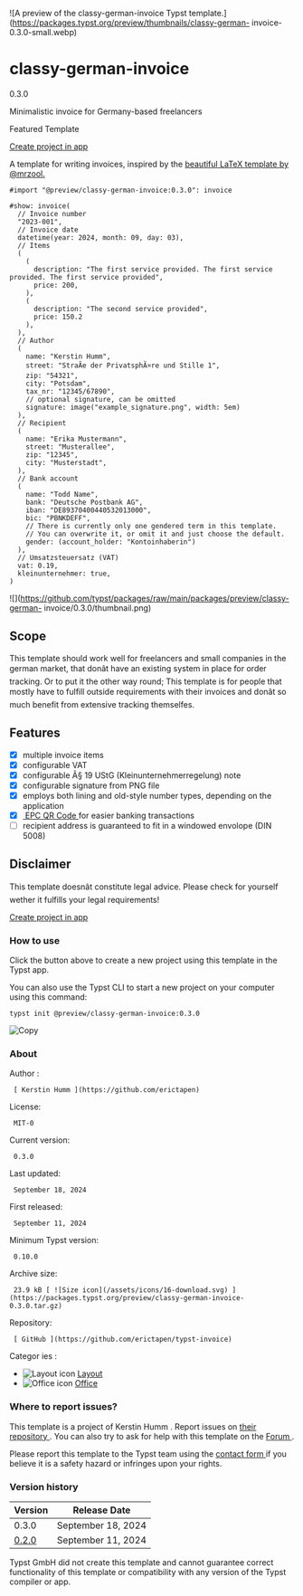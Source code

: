 ![A preview of the classy-german-invoice Typst
template.](https://packages.typst.org/preview/thumbnails/classy-german-
invoice-0.3.0-small.webp)

#  classy-german-invoice

0.3.0

Minimalistic invoice for Germany-based freelancers

Featured  Template

[ Create project in app ](/app?template=classy-german-invoice&version=0.3.0)

A template for writing invoices, inspired by the [ beautiful LaTeX template by
@mrzool. ](https://github.com/mrzool/invoice-boilerplate/)

    
    
    #import "@preview/classy-german-invoice:0.3.0": invoice
    
    #show: invoice(
      // Invoice number
      "2023-001",
      // Invoice date
      datetime(year: 2024, month: 09, day: 03),
      // Items
      (
        (
          description: "The first service provided. The first service provided. The first service provided",
          price: 200,
        ),
        (
          description: "The second service provided",
          price: 150.2
        ),
      ),
      // Author
      (
        name: "Kerstin Humm",
        street: "StraÃe der PrivatsphÃ¤re und Stille 1",
        zip: "54321",
        city: "Potsdam",
        tax_nr: "12345/67890",
        // optional signature, can be omitted
        signature: image("example_signature.png", width: 5em)
      ),
      // Recipient
      (
        name: "Erika Mustermann",
        street: "Musterallee",
        zip: "12345",
        city: "Musterstadt",
      ),
      // Bank account
      (
        name: "Todd Name",
        bank: "Deutsche Postbank AG",
        iban: "DE89370400440532013000",
        bic: "PBNKDEFF",
        // There is currently only one gendered term in this template.
        // You can overwrite it, or omit it and just choose the default.
        gender: (account_holder: "Kontoinhaberin")
      ),
      // Umsatzsteuersatz (VAT)
      vat: 0.19,
      kleinunternehmer: true,
    )
    

![](https://github.com/typst/packages/raw/main/packages/preview/classy-german-
invoice/0.3.0/thumbnail.png)

##  Scope

This template should work well for freelancers and small companies in the
german market, that donât have an existing system in place for order
tracking. Or to put it the other way round; This template is for people that
mostly have to fulfill outside requirements with their invoices and donât so
much benefit from extensive tracking themselfes.

##  Features

  * [X] multiple invoice items 
  * [X] configurable VAT 
  * [X] configurable Â§ 19 UStG (Kleinunternehmerregelung) note 
  * [X] configurable signature from PNG file 
  * [X] employs both lining and old-style number types, depending on the application 
  * [X] [ EPC QR Code ](https://en.wikipedia.org/wiki/EPC_QR_code) for easier banking transactions 
  * [ ] recipient address is guaranteed to fit in a windowed envolope (DIN 5008) 

##  Disclaimer

This template doesnât constitute legal advice. Please check for yourself
wether it fulfills your legal requirements!

[ Create project in app ](/app?template=classy-german-invoice&version=0.3.0)

###  How to use

Click the button above to create a new project using this template in the
Typst app.

You can also use the Typst CLI to start a new project on your computer using
this command:

    
    
    typst init @preview/classy-german-invoice:0.3.0

![Copy](/assets/icons/16-copy.svg)

###  About

Author  :

     [ Kerstin Humm ](https://github.com/erictapen)
License:

     MIT-0 
Current version:

     0.3.0 
Last updated:

     September 18, 2024 
First released:

     September 11, 2024 
Minimum Typst version:

     0.10.0 
Archive size:

     23.9 kB [ ![Size icon](/assets/icons/16-download.svg) ](https://packages.typst.org/preview/classy-german-invoice-0.3.0.tar.gz)
Repository:

     [ GitHub ](https://github.com/erictapen/typst-invoice)
Categor  ies  :

    

  * ![Layout icon](/assets/icons/16-layout.svg) [ Layout ](https://typst.app/universe/search/?category=layout)
  * ![Office icon](/assets/icons/16-envelope.svg) [ Office ](https://typst.app/universe/search/?category=office)

###  Where to report issues?

This  template  is a project of  Kerstin Humm  .  Report issues on  [ their
repository ](https://github.com/erictapen/typst-invoice) .  You can also try
to ask for help with this  template  on the  [ Forum
](https://forum.typst.app) .

Please report this  template  to the Typst team using the  [ contact form
](https://typst.app/contact) if you believe it is a safety hazard or infringes
upon your rights.

###  Version history

Version  |  Release Date   
---|---  
0.3.0  |  September 18, 2024   
[ 0.2.0 ](https://typst.app/universe/package/classy-german-invoice/0.2.0/) |  September 11, 2024   
  
Typst GmbH did not create this  template  and cannot guarantee correct
functionality of this  template  or compatibility with any version of the
Typst compiler or app.

